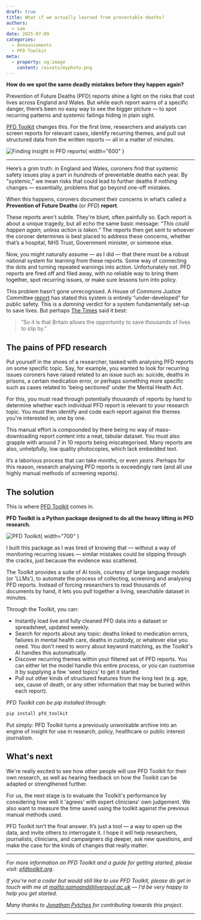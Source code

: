 ```yaml
---
draft: true
title: What if we actually learned from preventable deaths?
authors:
  - sam
date: 2025-07-09
categories:
  - Announcements
  - PFD Toolkit
meta:
  - property: og:image
    content: /assets/myphoto.png
---
```


**How do we spot the same deadly mistakes before they happen again?**

Prevention of Future Deaths (PFD) reports shine a light on the risks that cost lives across England and Wales. But while each report warns of a specific danger, there’s been no easy way to see the bigger picture — to spot recurring patterns and systemic failings hiding in plain sight. 

[PFD Toolkit](https://pfdtoolkit.org) changes this. For the first time, researchers and analysts can screen reports for relevant cases, identify recurring themes, and pull out structured data from the written reports — all in a matter of minutes.

![Finding insight in PFD reports](https://videos.openai.com/vg-assets/assets%2Ftask_01jzkgw429eapa03xfx9jqq2k8%2F1751928243_img_0.webp?st=2025-07-08T16%3A54%3A17Z&se=2025-07-14T17%3A54%3A17Z&sks=b&skt=2025-07-08T16%3A54%3A17Z&ske=2025-07-14T17%3A54%3A17Z&sktid=a48cca56-e6da-484e-a814-9c849652bcb3&skoid=8ebb0df1-a278-4e2e-9c20-f2d373479b3a&skv=2019-02-02&sv=2018-11-09&sr=b&sp=r&spr=https%2Chttp&sig=xmlG0PmJKv4Vud%2BUEz%2B9M00gPoiWzIEJVPn%2Bn%2BBuXvY%3D&az=oaivgprodscus){ width="600" }

<!-- more -->

---

Here’s a grim truth: in England and Wales, coroners find that systemic safety issues play a part in _hundreds_ of preventable deaths each year. By "systemic," we mean risks that could lead to further deaths if nothing changes — essentially, problems that go beyond one-off mistakes.

When this happens, coroners document their concerns in what’s called a **Prevention of Future Deaths** (or _PFD_) **report**.

These reports aren't subtle. They're blunt, often painfully so. Each report is about a unique tragedy, but all echo the same basic message: _“This could happen again, unless action is taken.”_ The reports then get sent to whoever the coroner determines is best placed to address these concerns, whether that’s a hospital, NHS Trust, Government minister, or someone else.

Now, you might naturally assume — as I did — that there must be a robust national system for learning from these reports. Some way of connecting the dots and turning repeated warnings into action. Unfortunately not. PFD reports are fired off and filed away, with no reliable way to bring them together, spot recurring issues, or make sure lessons turn into policy.

This problem hasn't gone unrecognised. A House of Commons Justice Committee [report](https://committees.parliament.uk/publications/6079/documents/75085/default/) has stated this system is entirely “under-developed” for public safety. This is a _damning_ verdict for a system fundamentally set-up to save lives. But perhaps [The Times](https://www.thetimes.com/comment/the-times-view/article/the-times-view-on-coroners-reports-warnings-unheeded-0qpb6phdx) said it best:

> “So it is that Britain allows the opportunity to save thousands of lives to slip by.”

## The pains of PFD research

Put yourself in the shoes of a researcher, tasked with analysing PFD reports on some specific topic. Say, for example, you wanted to look for recurring issues coroners have raised related to an issue such as: suicide, deaths in prisons, a certain medication error, or perhaps something more specific such as cases related to 'being sectioned' under the Mental Health Act.

For this, you must read through potentially _thousands_ of reports by hand to determine whether each individual PFD report is relevant to your research topic. You must then identify and code each report against the themes you're interested in, one by one.
  
This manual effort is compounded by there being no way of mass-downloading report content into a neat, tabular dataset. You must also grapple with around 7 in 10 reports being miscategorised. Many reports are also, unhelpfully, low quality photocopies, which lack embedded text.

It’s a laborious process that can take _months_, or even _years_. Perhaps for this reason, research analysing PFD reports is exceedingly rare (and all use highly manual methods of screening reports).


## The solution

This is where [PFD Toolkit](pfdtoolkit.org) comes in. 

**PFD Toolkit is a Python package designed to do all the heavy lifting in PFD research.**

![PFD Toolkit](https://pfdtoolkit.org/assets/header.png){ width="700" }

I built this package as I was tired of knowing that — without a way of monitoring recurring issues — similar mistakes could be slipping through the cracks, just because the evidence was scattered.

The Toolkit provides a suite of AI tools, courtesy of large language models (or 'LLMs'), to automate the process of collecting, screening and analysing PFD reports. Instead of forcing researchers to read thousands of documents by hand, it lets you pull together a living, searchable dataset in minutes.

Through the Toolkit, you can:

 * Instantly load live and fully cleaned PFD data into a dataset or spreadsheet, updated weekly.
 * Search for reports about any topic: deaths linked to medication errors, failures in mental health care, deaths in custody, or whatever else you need. You don't need to worry about keyword matching, as the Toolkit's AI handles this automatically.
 * Discover recurring themes within your filtered set of PFD reports. You can either let the model handle this entire process, or you can customise it by supplying a few 'seed topics' to get it started.
 * Pull out other kinds of structured features from the long text (e.g. age, sex, cause of death, or any other information that may be buried within each report).


_PFD Toolkit can be pip installed through:_

```python
pip install pfd_toolkit
```

Put simply: PFD Toolkit turns a previously unworkable archive into an engine of insight for use in research, policy, healthcare or public interest journalism.



## What's next

We're really excited to see how other people will use PFD Toolkit for their own research, as well as hearing feedback on how the Toolkit can be adapted or strengthened further.

For us, the next stage is to evaluate the Toolkit's performance by considering how well it 'agrees' with expert clinicians' own judgement. We also want to measure the time saved using the toolkit against the previous manual methods used.

PFD Toolkit isn't the final answer. It’s just a tool — a way to open up the data, and invite others to interrogate it. I hope it will help researchers, journalists, clinicians, and campaigners dig deeper, ask new questions, and make the case for the kinds of changes that really matter.


---



_For more information on PFD Toolkit and a guide for getting started, please visit: [pfdtoolkit.org](https://pfdtoolkit.org/)_. 

_If you're not a coder but would still like to use PFD Toolkit, please do get in touch with me at <mailto:samoand@liverpool.ac.uk> — I'd be very happy to help you get started._ 

_Many thanks to [Jonathan Pytches](https://www.linkedin.com/in/jonathan-pytches/) for contributing towards this project._ 

---